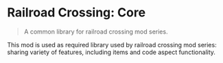 # Railroad Crossing: Core
> A common library for railroad crossing mod series.
 
This mod is used as required library used by railroad crossing mod series: sharing variety
of features, including items and code aspect functionality.